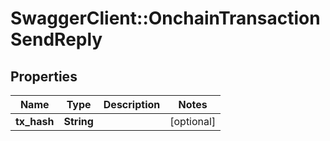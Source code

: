 # SwaggerClient::OnchainTransactionSendReply

## Properties
Name | Type | Description | Notes
------------ | ------------- | ------------- | -------------
**tx_hash** | **String** |  | [optional] 


